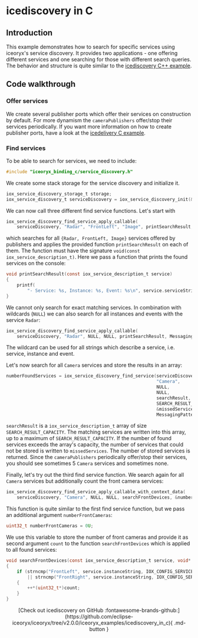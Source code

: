# icediscovery in C

## Introduction

This example demonstrates how to search for specific services using iceoryx's
service discovery. It provides two applications - one offering different
services and one searching for those with different search queries. The
behavior and structure is quite similar to the [icediscovery C++ example](https://github.com/eclipse-iceoryx/iceoryx/tree/v2.0.0/iceoryx_examples/icedelivery).

<!--## Expected Output-->
<!-- @todo Add expected output with asciinema recording before v2.0-->

## Code walkthrough

### Offer services

We create several publisher ports which offer their services on construction by
default. For more dynamism the `cameraPublishers` offer/stop their services
periodically. If you want more information on how to create publisher ports,
have a look at the [icedelivery C example](https://github.com/eclipse-iceoryx/iceoryx/tree/v2.0.0/iceoryx_examples/icedelivery_in_c).

### Find services

To be able to search for services, we need to include:

<!--[geoffrey][iceoryx_examples/icediscovery_in_c/iox_c_find_service.c][include service discovery]-->
```c
#include "iceoryx_binding_c/service_discovery.h"
```

We create some stack storage for the service discovery and initialize it.

<!--[geoffrey][iceoryx_examples/icediscovery_in_c/iox_c_find_service.c][create service discovery handle]-->
```c
iox_service_discovery_storage_t storage;
iox_service_discovery_t serviceDiscovery = iox_service_discovery_init(&storage);
```

We can now call three different find service functions. Let's start with

<!--[geoffrey][iceoryx_examples/icediscovery_in_c/iox_c_find_service.c][find service and apply callable]-->
```c
iox_service_discovery_find_service_apply_callable(
    serviceDiscovery, "Radar", "FrontLeft", "Image", printSearchResult, MessagingPattern_PUB_SUB);
```

which searches for all `{Radar, FrontLeft, Image}` services offered by
publishers and applies the provided function `printSearchResult` on each of
them. The function must have the signature
`void(const iox_service_description_t)`. Here we pass a function that prints the
found services on the console:

<!--[geoffrey][iceoryx_examples/icediscovery_in_c/iox_c_find_service.c][print function to be applied to search results]-->
```c
void printSearchResult(const iox_service_description_t service)
{
    printf(
        "- Service: %s, Instance: %s, Event: %s\n", service.serviceString, service.instanceString, service.eventString);
}
```

We cannot only search for exact matching services. In combination with
wildcards (`NULL`) we can also search for all instances and events with the
service `Radar`:

<!--[geoffrey][iceoryx_examples/icediscovery_in_c/iox_c_find_service.c][search for all Radar services]-->
```c
iox_service_discovery_find_service_apply_callable(
    serviceDiscovery, "Radar", NULL, NULL, printSearchResult, MessagingPattern_PUB_SUB);
```

The wildcard can be used for all strings which describe a service, i.e. service,
instance and event.

Let's now search for all `Camera` services and store the results in an array:

<!--[geoffrey][iceoryx_examples/icediscovery_in_c/iox_c_find_service.c][search for all Camera services]-->
```c
numberFoundServices = iox_service_discovery_find_service(serviceDiscovery,
                                                         "Camera",
                                                         NULL,
                                                         NULL,
                                                         searchResult,
                                                         SEARCH_RESULT_CAPACITY,
                                                         &missedServices,
                                                         MessagingPattern_PUB_SUB);
```

`searchResult` is a `iox_service_description_t` array of size
`SEARCH_RESULT_CAPACITY`. The matching services are written into this array, up
to a maximum of `SEARCH_RESULT_CAPACITY`. If the number of found services
exceeds the array's capacity, the number of services that could not be stored is
written to `missedServices`. The number of stored services is returned. Since
the `cameraPublishers` periodically offer/stop their services, you should see
sometimes 5 `Camera` services and sometimes none.

Finally, let's try out the third find service function. We search again for all
`Camera` services but additionally count the front camera services:

<!--[geoffrey][iceoryx_examples/icediscovery_in_c/iox_c_find_service.c][search for all front camera services]-->
```c
iox_service_discovery_find_service_apply_callable_with_context_data(
    serviceDiscovery, "Camera", NULL, NULL, searchFrontDevices, &numberFrontCameras, MessagingPattern_PUB_SUB);
```

This function is quite similar to the first find service function, but we
pass an additional argument `numberFrontCameras`:

<!--[geoffrey][iceoryx_examples/icediscovery_in_c/iox_c_find_service.c][store number of front cameras]-->
```c
uint32_t numberFrontCameras = 0U;
```

We use this variable to store the number of front cameras and provide it as
second argument `count` to the function `searchFrontDevices` which is applied to
all found services:

<!--[geoffrey][iceoryx_examples/icediscovery_in_c/iox_c_find_service.c][search function for all front devices]-->
```c
void searchFrontDevices(const iox_service_description_t service, void* count)
{
    if (strncmp("FrontLeft", service.instanceString, IOX_CONFIG_SERVICE_STRING_SIZE) == 0
        || strncmp("FrontRight", service.instanceString, IOX_CONFIG_SERVICE_STRING_SIZE) == 0)
    {
        ++*(uint32_t*)count;
    }
}
```

<center>
[Check out icediscovery on GitHub :fontawesome-brands-github:](https://github.com/eclipse-iceoryx/iceoryx/tree/v2.0.0/iceoryx_examples/icediscovery_in_c){ .md-button }
</center>
